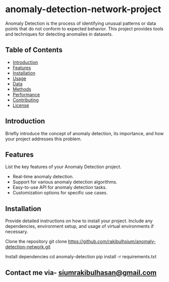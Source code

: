 # anomaly-detection-network-project

Anomaly Detection is the process of identifying unusual patterns or data points that do not conform to expected behavior. This project provides tools and techniques for detecting anomalies in datasets.

## Table of Contents

- [Introduction](#introduction)
- [Features](#features)
- [Installation](#installation)
- [Usage](#usage)
- [Data](#data)
- [Methods](#methods)
- [Performance](#performance)
- [Contributing](#contributing)
- [License](#license)

## Introduction

Briefly introduce the concept of anomaly detection, its importance, and how your project addresses this problem.

## Features

List the key features of your Anomaly Detection project.

- Real-time anomaly detection.
- Support for various anomaly detection algorithms.
- Easy-to-use API for anomaly detection tasks.
- Customization options for specific use cases.

## Installation

Provide detailed instructions on how to install your project. Include any dependencies, environment setup, and usage of virtual environments if necessary.


Clone the repository
git clone https://github.com/rakibulhsium/anomaly-detection-network.git

Install dependencies
cd anomaly-detection
pip install -r requirements.txt
## Contact me via- siumrakibulhasan@gmail.com

